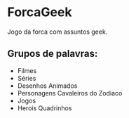 # ForcaGeek
Jogo da forca com assuntos geek.

## Grupos de palavras:
- Filmes
- Séries
- Desenhos Animados
- Personagens Cavaleiros do Zodiaco
- Jogos
- Herois Quadrinhos
